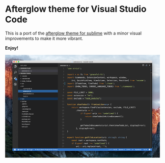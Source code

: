 # Afterglow theme for Visual Studio Code

This is a port of the [afterglow theme for sublime](https://github.com/YabataDesign/afterglow-theme) with a minor visual improvements
to make it more vibrant.

**Enjoy!**

![Preview Afterglow remastered theme](preview.png)